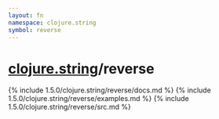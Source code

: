 ```yaml
---
layout: fn
namespace: clojure.string
symbol: reverse
---
```


# [clojure.string](../)/reverse

{% include 1.5.0/clojure.string/reverse/docs.md %}
{% include 1.5.0/clojure.string/reverse/examples.md %}
{% include 1.5.0/clojure.string/reverse/src.md %}

